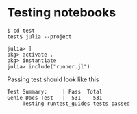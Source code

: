 # Testing notebooks 

```shell
$ cd test
test$ julia --project

julia> ]
pkg> activate .
pkg> instantiate
julia> include("runner.jl")
```

Passing test should look like this

```shell
Test Summary:     | Pass  Total
Genie Docs Test   |  531    531
     Testing runtest_guides tests passed
```

